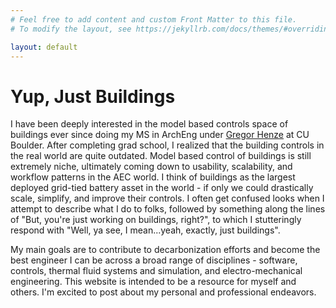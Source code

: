 ```yaml
---
# Feel free to add content and custom Front Matter to this file.
# To modify the layout, see https://jekyllrb.com/docs/themes/#overriding-theme-defaults

layout: default
---
```


# Yup, Just Buildings

I have been deeply interested in the model based controls space of buildings ever since doing my MS in ArchEng under [Gregor Henze](https://www.colorado.edu/faculty/henze/) at CU Boulder. After completing grad school, I realized that the building controls in the real world are quite outdated. Model based control of buildings is still extremely niche, ultimately coming down to usability, scalability, and workflow patterns in the AEC world. I think of buildings as the largest deployed grid-tied battery asset in the world - if only we could drastically scale, simplify, and improve their controls. I often get confused looks when I attempt to describe what I do to folks, followed by something along the lines of "But, you're just working on buildings, right?", to which I stutteringly respond with "Well, ya see, I mean...yeah, exactly, just buildings".

My main goals are to contribute to decarbonization efforts and become the best engineer I can be across a broad range of disciplines - software, controls, thermal fluid systems and simulation, and electro-mechanical engineering. This website is intended to be a resource for myself and others. I'm excited to post about my personal and professional endeavors.

